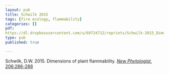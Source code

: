 ```yaml
---
layout: pub
title: Schwilk 2015
tags: [fire ecology, flammability]
categories: []
pdf:
https://dl.dropboxusercontent.com/u/69724712/reprints/Schwilk-2015_Dimensions-of-Flammability-New-Phytologist.pdf
type: pub
published: true

---
```

Schwilk, D.W. 2015. Dimensions of plant flammability. [*New Phytologist*. 206:286-288](http://onlinelibrary.wiley.com/doi/10.1111/nph.13372/full)
